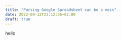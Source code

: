 ```yaml
---
title: "Parsing Google Spreadsheet can be a mess"
date: 2022-09-12T23:12:36+02:00
draft: true
---
```


hello